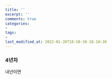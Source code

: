 ```yaml
---
title: ''
excerpt: ''
comments: true
categories:
- 
tags:
- 
last_modified_at: 2022-01-26T18:10:38-18:10:38
---
```


### 4년차
내년이면 